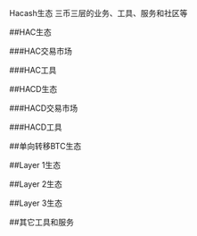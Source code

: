 Hacash生态
三币三层的业务、工具、服务和社区等



<a name="hac"></a>
##HAC生态

###HAC交易市场

###HAC工具

<a name="hacd"></a>
##HACD生态

###HACD交易市场

###HACD工具

<a name="btc"></a>
##单向转移BTC生态


<a name="layer-1"></a>
##Layer 1生态


<a name="layer-2"></a>
##Layer 2生态


<a name="layer-3"></a>
##Layer 3生态


<a name="others"></a>
##其它工具和服务

